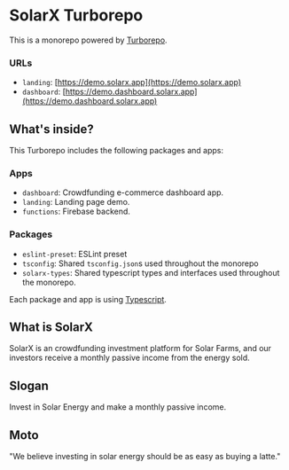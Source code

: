 
# SolarX Turborepo
This is a monorepo powered by [Turborepo](https://turborepo.org/).

### URLs

- `landing`: [https://demo.solarx.app](https://demo.solarx.app)
- `dashboard`: [https://demo.dashboard.solarx.app](https://demo.dashboard.solarx.app)


## What's inside?
This Turborepo includes the following packages and apps:


### Apps

- `dashboard`: Crowdfunding e-commerce dashboard app.
- `landing`: Landing page demo.
- `functions`: Firebase backend.

### Packages
- `eslint-preset`: ESLint preset
- `tsconfig`: Shared `tsconfig.json`s used throughout the monorepo
- `solarx-types`: Shared typescript types and interfaces used throughout the monorepo.

Each package and app is using [Typescript](https://www.typescriptlang.org/).


## What is SolarX

SolarX is an crowdfunding investment platform for Solar Farms, and our investors receive a monthly passive income from the energy sold.

## Slogan
Invest in Solar Energy and make a monthly passive income.

## Moto
"We believe investing in solar energy should be as easy as buying a latte."